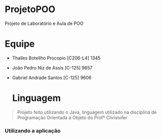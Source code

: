 # ProjetoPOO
 Projeto de Laboratório e Aula de POO

# Equipe
* Thalles Botellho Procopio [C206-L4] 1345
* João Pedro Niz de Assis [C-125] 9657
* Gabriel Andrade Santos [C-125] 9606

  # Linguagem
> Projeto feito utilizando o Java, linguagem utilizado na disciplina de Programação Orientada a Objeto do Profº Christofer


### Utilizando a aplicação
